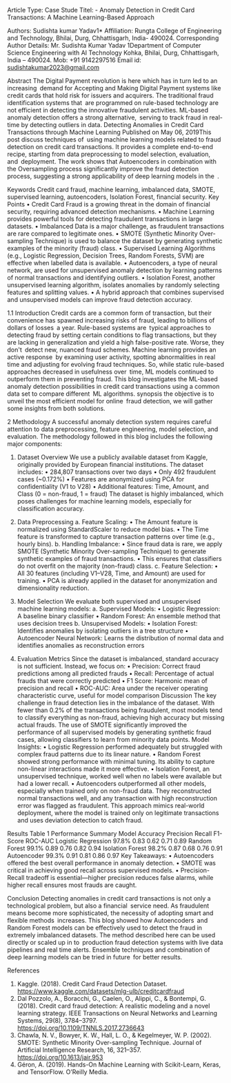 
Article Type: Case Stude
Titel: - Anomaly Detection in Credit Card Transactions: A Machine Learning-Based Approach
 
Authors:  Sudishta kumar Yadav1*
Affiliation:
Rungta College of Engineering and Technology, Bhilai, Durg, Chhattisgarh, India- 490024.
Corresponding Author Details:
Mr. Sudishta Kumar Yadav
1Department of Computer Science Engineering with AI Technology
Kohka, Bhilai, Durg, Chhattisgarh, India – 490024.
Mob: +91 9142297516
Email id: sudishtakumar2023@gmail.com




Abstract
The Digital Payment revolution is here which has in turn led to an increasing demand for Accepting and Making Digital Payment systems like credit cards that hold risk for issuers and acquirers. The traditional fraud identification systems that are programmed on rule-based technology are not efficient in detecting the innovative fraudulent activities. ML-based anomaly detection offers a strong alternative, serving to track fraud in real-time by detecting outliers in data. Detecting Anomalies in Credit Card Transactions through Machine Learning Published on May 06, 2019This post discuss techniques of using machine learning models related to fraud detection on credit card transactions. It provides a complete end-to-end recipe, starting from data preprocessing to model selection, evaluation, and deployment. The work shows that Autoencoders in combination with the Oversampling process significantly improve the fraud detection process, suggesting a strong applicability of deep learning models in the .

Keywords Credit card fraud, machine learning, imbalanced data, SMOTE, supervised learning, autoencoders, Isolation Forest, financial security.
Key Points
•	Credit Card Fraud is a growing threat in the domain of financial security, requiring advanced detection mechanisms.
•	Machine Learning provides powerful tools for detecting fraudulent transactions in large datasets.
•	Imbalanced Data is a major challenge, as fraudulent transactions are rare compared to legitimate ones.
•	SMOTE (Synthetic Minority Over-sampling Technique) is used to balance the dataset by generating synthetic examples of the minority (fraud) class.
•	Supervised Learning Algorithms (e.g., Logistic Regression, Decision Trees, Random Forests, SVM) are effective when labelled data is available.
•	Autoencoders, a type of neural network, are used for unsupervised anomaly detection by learning patterns of normal transactions and identifying outliers.
•	Isolation Forest, another unsupervised learning algorithm, isolates anomalies by randomly selecting features and splitting values.
•	A hybrid approach that combines supervised and unsupervised models can improve fraud detection accuracy.


1.1 Introduction
Credit cards are a common form of transaction, but their convenience has spawned increasing risks of fraud, leading to billions of dollars of losses a year. Rule-based systems are typical approaches to detecting fraud by setting certain conditions to flag transactions, but they are lacking in generalization and yield a high false-positive rate. Worse, they don't detect new, nuanced fraud schemes.
Machine learning provides an active response by examining user activity, spotting abnormalities in real time and adjusting for evolving fraud techniques. So, while static rule-based approaches decreased in usefulness over time, ML models continued to outperform them in preventing fraud.
This blog investigates the ML-based anomaly detection possibilities in credit card transactions using a common data set to compare different ML algorithms. synopsis the objective is to unveil the most efficient model for online fraud detection, we will gather some insights from both solutions.

2 Methodology
A successful anomaly detection system requires careful attention to data preprocessing, feature engineering, model selection, and evaluation. The methodology followed in this blog includes the following major components:
1. Dataset Overview
We use a publicly available dataset from Kaggle, originally provided by European financial institutions. The dataset includes:
•	284,807 transactions over two days
•	Only 492 fraudulent cases (~0.172%)
•	Features are anonymized using PCA for confidentiality (V1 to V28)
•	Additional features: Time, Amount, and Class (0 = non-fraud, 1 = fraud)
The dataset is highly imbalanced, which poses challenges for machine learning models, especially for classification accuracy.
3. Data Preprocessing
a. Feature Scaling:
•	The Amount feature is normalized using StandardScaler to reduce model bias.
•	The Time feature is transformed to capture transaction patterns over time (e.g., hourly bins).
b. Handling Imbalance:
•	Since fraud data is rare, we apply SMOTE (Synthetic Minority Over-sampling Technique) to generate synthetic examples of fraud transactions.
•	This ensures that classifiers do not overfit on the majority (non-fraud) class.
c. Feature Selection:
•	All 30 features (including V1–V28, Time, and Amount) are used for training.
•	PCA is already applied in the dataset for anonymization and dimensionality reduction.

4. Model Selection
We evaluate both supervised and unsupervised machine learning models:
a. Supervised Models:
•	Logistic Regression: A baseline binary classifier
•	Random Forest: An ensemble method that uses decision trees
b. Unsupervised Models:
•	Isolation Forest: Identifies anomalies by isolating outliers in a tree structure
•	Autoencoder Neural Network: Learns the distribution of normal data and identifies anomalies as reconstruction errors
5. Evaluation Metrics
Since the dataset is imbalanced, standard accuracy is not sufficient. Instead, we focus on:
•	Precision: Correct fraud predictions among all predicted frauds
•	Recall: Percentage of actual frauds that were correctly predicted
•	F1 Score: Harmonic mean of precision and recall
•	ROC-AUC: Area under the receiver operating characteristic curve, useful for model comparison
Discussion
The key challenge in fraud detection lies in the imbalance of the dataset. With fewer than 0.2% of the transactions being fraudulent, most models tend to classify everything as non-fraud, achieving high accuracy but missing actual frauds.
The use of SMOTE significantly improved the performance of all supervised models by generating synthetic fraud cases, allowing classifiers to learn from minority data points.
Model Insights:
•	Logistic Regression performed adequately but struggled with complex fraud patterns due to its linear nature.
•	Random Forest showed strong performance with minimal tuning. Its ability to capture non-linear interactions made it more effective.
•	Isolation Forest, an unsupervised technique, worked well when no labels were available but had a lower recall.
•	Autoencoders outperformed all other models, especially when trained only on non-fraud data. They reconstructed normal transactions well, and any transaction with high reconstruction error was flagged as fraudulent.
This approach mimics real-world deployment, where the model is trained only on legitimate transactions and uses deviation detection to catch fraud.
 

Results
Table 1 Performance Summary
Model	Accuracy	Precision	Recall	F1-Score	ROC-AUC
Logistic Regression	97.8%	0.83	0.62	0.71	0.89
Random Forest	99.1%	0.89	0.76	0.82	0.94
Isolation Forest	98.2%	0.87	0.68	0.76	0.91
Autoencoder	99.3%	0.91	0.81	0.86	0.97
 Key Takeaways:
•	Autoencoders offered the best overall performance in anomaly detection.
•	SMOTE was critical in achieving good recall across supervised models.
•	Precision-Recall tradeoff is essential—higher precision reduces false alarms, while higher recall ensures most frauds are caught.

Conclusion
Detecting anomalies in credit card transactions is not only a technological problem, but also a financial service need. As fraudulent means become more sophisticated, the necessity of adopting smart and flexible methods increases. This blog showed how Autoencoders and Random Forest models can be effectively used to detect the fraud in extremely imbalanced datasets.
The method described here can be used directly or scaled up in to production fraud detection systems with live data pipelines and real time alerts. Ensemble techniques and combination of deep learning models can be tried in future for better results. 

References
1.	Kaggle. (2018). Credit Card Fraud Detection Dataset.
https://www.kaggle.com/datasets/mlg-ulb/creditcardfraud
2.	Dal Pozzolo, A., Boracchi, G., Caelen, O., Alippi, C., & Bontempi, G. (2018).
Credit card fraud detection: A realistic modeling and a novel learning strategy.
IEEE Transactions on Neural Networks and Learning Systems, 29(8), 3784–3797.
https://doi.org/10.1109/TNNLS.2017.2736643
3.	Chawla, N. V., Bowyer, K. W., Hall, L. O., & Kegelmeyer, W. P. (2002).
SMOTE: Synthetic Minority Over-sampling Technique.
Journal of Artificial Intelligence Research, 16, 321–357.
https://doi.org/10.1613/jair.953
4.	Géron, A. (2019).
Hands-On Machine Learning with Scikit-Learn, Keras, and TensorFlow.
O’Reilly Media.
